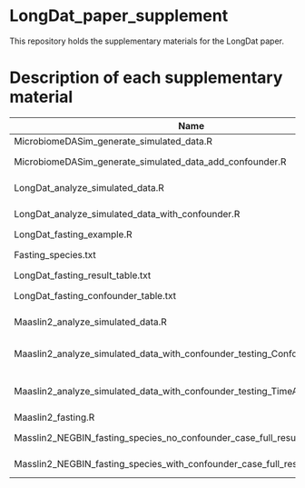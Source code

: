 # LongDat_paper_supplement

This repository holds the supplementary materials for the LongDat paper.

# Description of each supplementary material

| Name                                                     | Description                                                                                      |
|----------------------------------------------------------|--------------------------------------------------------------------------------------------------|
| MicrobiomeDASim_generate_simulated_data.R                | Generate simulated longitudinal data by using microbiomeDASim                                    |
| MicrobiomeDASim_generate_simulated_data_add_confounder.R | Add a dummy variable correlating with the time variable to the data generated by microbiomeDASim |
| LongDat_analyze_simulated_data.R                         | Run LongDat on the data created in "MicrobiomeDASim_generate_simulated_data.R"                   |
| LongDat_analyze_simulated_data_with_confounder.R         | Run LongDat on the data created in "MicrobiomeDASim_generate_simulated_data_add_confounder.R"    |
| LongDat_fasting_example.R                                | Run LongDat on "Fasting_species.txt"                                                             |
| Fasting_species.txt                                      | The fasting gut microbial abundance table at species level. Case means time points in this study |
| LongDat_fasting_result_table.txt                         | The result table from running LongDat on "Fasting_species.txt"                                   |
| LongDat_fasting_confounder_table.txt                     | The confounder table from running LongDat on "Fasting_species.txt"                               |
| Maaslin2_analyze_simulated_data.R                        | Run Maaslin2 on the data created in "MicrobiomeDASim_generate_simulated_data.R"                  |
| Maaslin2_analyze_simulated_data_with_confounder_testing_Confounder.R | Run Maaslin2 on the data created in "MicrobiomeDASim_generate_simulated_data_add_confounder.R" and testing the simulated_confounder as fixed effect.|
| Maaslin2_analyze_simulated_data_with_confounder_testing_TimeAndConfounder.R | Run Maaslin2 on the data created in "MicrobiomeDASim_generate_simulated_data_add_confounder.R" and testing both simulated_confounder and time as fixed effect.|
|Maaslin2_fasting.R                                         | Run Maaslin2 on "Fasting_species.txt"                                                           |
|Masslin2_NEGBIN_fasting_species_no_confounder_case_full_result.txt | The result from running Maaslin2_fasting.R. Here no potential confounders were included in the run. Case means time points. |
|Masslin2_NEGBIN_fasting_species_with_confounder_case_full_result.txt |  The result from running Maaslin2_fasting.R. Here potential confounders were included in the run. Case means time points. |
